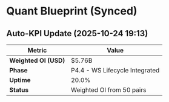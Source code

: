 # Quant Blueprint (Synced)

## Auto-KPI Update (2025-10-24 19:13)
| Metric | Value |
|---------|-------|
| **Weighted OI (USD)** | \$5.76B |
| **Phase** | P4.4 - WS Lifecycle Integrated |
| **Uptime** | 20.0% |
| **Status** | Weighted OI from 50 pairs |
